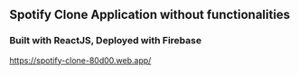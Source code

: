 ## Spotify Clone Application without functionalities

### Built with ReactJS, Deployed with Firebase

https://spotify-clone-80d00.web.app/
